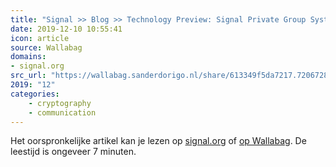 ```yaml
---
title: "Signal >> Blog >> Technology Preview: Signal Private Group System"
date: 2019-12-10 10:55:41
icon: article
source: Wallabag
domains:
- signal.org
src_url: "https://wallabag.sanderdorigo.nl/share/613349f5da7217.72067283"
2019: "12"
categories:
    - cryptography
    - communication
---
```

Het oorspronkelijke artikel kan je lezen op [signal.org](https://signal.org/blog/signal-private-group-system/) of [op Wallabag](https://wallabag.sanderdorigo.nl/share/613349f5da7217.72067283). De leestijd is ongeveer 7 minuten.